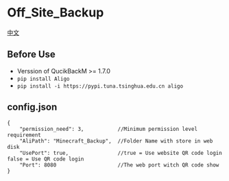 # Off_Site_Backup

[中文](./README-zh_cn.md)

## Before Use
 - Verssion of QucikBackM >= 1.7.0
 - ```pip install Aligo```
 - ```pip install -i https://pypi.tuna.tsinghua.edu.cn aligo```

## config.json

```
{
    "permission_need": 3,           //Minimum permission level requirement
    "AliPath": "Minecraft_Backup",  //Folder Name with store in web disk
    "UsePort": true,                //true = Use website QR code login  false = Use QR code login
    "Port": 8080                    //The web port witch QR code show
}
```
